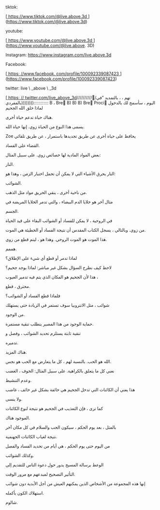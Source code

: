 tiktok:

[<u> https://www.tiktok.com/@live.above.3d </u>] (https://www.tiktok.com/@live.above.3d)  

youtube:

[<u> https://www.youtube.com/@live.above.3d </u>] (https://www.youtube.com/@live.above. 3D)

Instagram: <https://www.instagram.com/live.above.3d>

Facebook:

[<u> https: //www.facebook. com/profile/100092339087423 </u>] (https://www.facebook.com/profile/100092339087423)

twitter: live \ _above \ _3d

[<u> https: // twitter.com/live\_above\_3d</u>///////////ُتهم ، ، بالتمديد "في بالمفردي)))))))):::::::::::: B ، Breً B) B) B) Breً Prociً اليوم ، سأسمح لك بالدخول لماذا خلق الله الجحيم

هناك حياة تدعم حياة أخرى.

يسمى هذا النوع من الحياة زوي. إنها حياة الله.

Zoe يحافظ على حياة أخرى عن طريق تجديدها باستمرار ، عن طريق تلقائي

القضاء على الفساد.

بعض المواد المادية لها خصائص زوي. على سبيل المثال:

النار.

النار يحرق الأشياء التي لا يمكن أن تحمل اختبار الزمن ، وهذا هو:

الشوائب.

من ناحية أخرى ، ينقي الحريق مواد مثل الذهب.

مثال آخر هو خلايا الدم البيضاء ، والتي تدمر الخلايا المريضة في

الجسم.

في الروحية ، لا يمكن للفساد أو الشوائب البقاء على قيد الحياة

من زوي. وبالتالي ، يسجل الكتاب المقدس أن نتيجة الفساد أو الخطيئة هي الموت.

هذا الموت هو الموت الروحي. وهذا هو ، ليتم قطع من زوي.

هممم.

لماذا تدمر أو قطع أي شيء على الإطلاق؟

لاحظ كيف نطرح السؤال بشكل غير مباشر: لماذا يوجد جحيم؟

هذا لأن الجحيم هو المكان الذي يتم فيه تدمير العيوب ،

محترق ، قطع.

فلماذا قطع الفساد أو الشوائب؟

شوائب ، مثل الانتروبيا سوف تستمر في الزيادة حتى يستهلك

من الوجود.

حماية الوجود من هذا المصير يتطلب تنقية مستمرة.

تنقية ثابتة يستلزم تحديد الشوائب ، وفصل و

تدميره.

هناك المزيد.

الله هو الحب. بالنسبة لهم ، كل ما يتعارض مع الحب هو نجس.

نعني كل ما يتعلق بالكراهية. على سبيل المثال: الخوف ، الغضب

وعدم التنشيط.

هذا يعني أن الكائنات التي تدخل الجحيم هي خائفة بشكل غير خائف ، غاضب

ولا ينسى.

كما ترى ، فإن التعذيب في الجحيم هو نتيجة لنوع الكائنات

الموجود هناك.

بالمثل ، بعد يوم الحكم ، سيكون الحب والسلام في كل مكان آخر

نتيجة لغياب الكائنات الجهنمية.

من اليوم حتى يوم الحكم ، هي أيام من تحديد الفساد والفصل

وكذلك الشوائب.

الوعظ برسالة المسيح يدور حول دعوة الناس للتقديم إلى

التأثير التصحيح لمبدعهم مع مرور الوقت.

إنها هذه المجموعة من الأشخاص الذين يمكنهم العيش من أجل الأبدية دون شوائب

استهلاك الكون بأكمله.

شالوم.